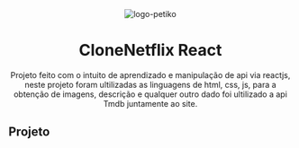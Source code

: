 <div align="center"><img src="https://images-na.ssl-images-amazon.com/images/I/21SEo9itttL.jpg"  alt="logo-petiko"/></div>


<div align="center"><h1>CloneNetflix React</h1></div>
<div align="center"><p>Projeto feito com o intuito de aprendizado e manipulação de api via reactjs, neste projeto foram ultilizadas as linguagens de html, css, js, para a obtenção de imagens, descrição e qualquer outro dado foi ultilizado a api Tmdb juntamente ao site.</p></div>

<div><h2>Projeto</h2></div>


